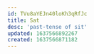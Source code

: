 ```yaml
---
id: TVu8aYEJn40loKh3qRfJc
title: Sat
desc: 'past-tense of sit'
updated: 1637566892267
created: 1637566871182
---
```


